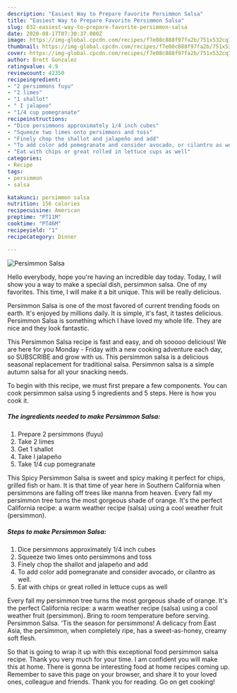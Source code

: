 ```yaml
---
description: "Easiest Way to Prepare Favorite Persimmon Salsa"
title: "Easiest Way to Prepare Favorite Persimmon Salsa"
slug: 632-easiest-way-to-prepare-favorite-persimmon-salsa
date: 2020-08-17T07:30:37.080Z
image: https://img-global.cpcdn.com/recipes/f7e08c888f97fa2b/751x532cq70/persimmon-salsa-recipe-main-photo.jpg
thumbnail: https://img-global.cpcdn.com/recipes/f7e08c888f97fa2b/751x532cq70/persimmon-salsa-recipe-main-photo.jpg
cover: https://img-global.cpcdn.com/recipes/f7e08c888f97fa2b/751x532cq70/persimmon-salsa-recipe-main-photo.jpg
author: Brett Gonzalez
ratingvalue: 4.9
reviewcount: 42350
recipeingredient:
- "2 persimmons fuyu"
- "2 limes"
- "1 shallot"
- " I jalapeo"
- "1/4 cup pomegranate"
recipeinstructions:
- "Dice persimmons approximately 1/4 inch cubes"
- "Squeeze two limes onto persimmons and toss"
- "Finely chop the shallot and jalapeño and add"
- "To add color add pomegranate and consider avocado, or cilantro as well."
- "Eat with chips or great rolled in lettuce cups as well"
categories:
- Recipe
tags:
- persimmon
- salsa

katakunci: persimmon salsa 
nutrition: 156 calories
recipecuisine: American
preptime: "PT11M"
cooktime: "PT46M"
recipeyield: "1"
recipecategory: Dinner

---
```



![Persimmon Salsa](https://img-global.cpcdn.com/recipes/f7e08c888f97fa2b/751x532cq70/persimmon-salsa-recipe-main-photo.jpg)

Hello everybody, hope you're having an incredible day today. Today, I will show you a way to make a special dish, persimmon salsa. One of my favorites. This time, I will make it a bit unique. This will be really delicious.

Persimmon Salsa is one of the most favored of current trending foods on earth. It's enjoyed by millions daily. It is simple, it's fast, it tastes delicious. Persimmon Salsa is something which I have loved my whole life. They are nice and they look fantastic.

This Persimmon Salsa recipe is fast and easy, and oh sooooo delicious! We are here for you Monday - Friday with a new cooking adventure each day, so SUBSCRIBE and grow with us. This persimmon salsa is a delicious seasonal replacement for traditional salsa. Persimmon salsa is a simple autumn salsa for all your snacking needs.


To begin with this recipe, we must first prepare a few components. You can cook persimmon salsa using 5 ingredients and 5 steps. Here is how you cook it.

<!--inarticleads1-->

##### The ingredients needed to make Persimmon Salsa:

1. Prepare 2 persimmons (fuyu)
1. Take 2 limes
1. Get 1 shallot
1. Take  I jalapeño
1. Take 1/4 cup pomegranate


This Spicy Persimmon Salsa is sweet and spicy making it perfect for chips, grilled fish or ham. It is that time of year here in Southern California when persimmons are falling off trees like manna from heaven. Every fall my persimmon tree turns the most gorgeous shade of orange. It&#39;s the perfect California recipe: a warm weather recipe (salsa) using a cool weather fruit (persimmon). 

<!--inarticleads2-->

##### Steps to make Persimmon Salsa:

1. Dice persimmons approximately 1/4 inch cubes
1. Squeeze two limes onto persimmons and toss
1. Finely chop the shallot and jalapeño and add
1. To add color add pomegranate and consider avocado, or cilantro as well.
1. Eat with chips or great rolled in lettuce cups as well


Every fall my persimmon tree turns the most gorgeous shade of orange. It&#39;s the perfect California recipe: a warm weather recipe (salsa) using a cool weather fruit (persimmon). Bring to room temperature before serving. Persimmon Salsa. &#39;Tis the season for persimmons! A delicacy from East Asia, the persimmon, when completely ripe, has a sweet-as-honey, creamy soft flesh. 

So that is going to wrap it up with this exceptional food persimmon salsa recipe. Thank you very much for your time. I am confident you will make this at home. There is gonna be interesting food at home recipes coming up. Remember to save this page on your browser, and share it to your loved ones, colleague and friends. Thank you for reading. Go on get cooking!
